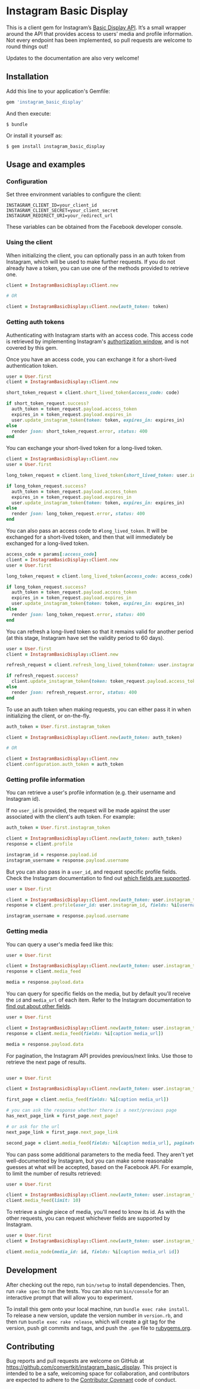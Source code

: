 # Instagram Basic Display

This is a client gem for Instagram’s [Basic Display API](https://developers.facebook.com/docs/instagram-basic-display-api/). It’s a small wrapper around the API that provides access to users’ media and profile information. Not every endpoint has been implemented, so pull requests are welcome to round things out!

Updates to the documentation are also very welcome!

## Installation

Add this line to your application's Gemfile:

```ruby
gem 'instagram_basic_display'
```

And then execute:

    $ bundle

Or install it yourself as:

    $ gem install instagram_basic_display

## Usage and examples

### Configuration

Set three environment variables to configure the client:

```
INSTAGRAM_CLIENT_ID=your_client_id
INSTAGRAM_CLIENT_SECRET=your_client_secret
INSTAGRAM_REDIRECT_URI=your_redirect_url
```

These variables can be obtained from the Facebook developer console.

### Using the client

When initializing the client, you can optionally pass in an auth token from Instagram, which will be used to make further requests. If you do not already have a token, you can use one of the methods provided to retrieve one.

```ruby
client = InstagramBasicDisplay::Client.new

# OR

client = InstagramBasicDisplay::Client.new(auth_token: token)
```

### Getting auth tokens

Authenticating with Instagram starts with an access code. This access code is retrieved by implementing Instagram's [authortization window](https://developers.facebook.com/docs/instagram-basic-display-api/overview#authorization-window), and is not covered by this gem.

Once you have an access code, you can exchange it for a short-lived authentication token.

```ruby
user = User.first
client = InstagramBasicDisplay::Client.new

short_token_request = client.short_lived_token(access_code: code)

if short_token_request.success?
  auth_token = token_request.payload.access_token
  expires_in = token_request.payload.expires_in
  user.update_instagram_token(token: token, expires_in: expires_in)
else
  render json: short_token_request.error, status: 400
end
```

You can exchange your short-lived token for a long-lived token.

```ruby
client = InstagramBasicDisplay::Client.new
user = User.first

long_token_request = client.long_lived_token(short_lived_token: user.instagram_token)

if long_token_request.success?
  auth_token = token_request.payload.access_token
  expires_in = token_request.payload.expires_in
  user.update_instagram_token(token: token, expires_in: expires_in)
else
  render json: long_token_request.error, status: 400
end
```

You can also pass an access code to `#long_lived_token`. It will be exchanged for a short-lived token, and then that will immediately be exchanged for a long-lived token.

```ruby
access_code = params[:access_code]
client = InstagramBasicDisplay::Client.new
user = User.first

long_token_request = client.long_lived_token(access_code: access_code)

if long_token_request.success?
  auth_token = token_request.payload.access_token
  expires_in = token_request.payload.expires_in
  user.update_instagram_token(token: token, expires_in: expires_in)
else
  render json: long_token_request.error, status: 400
end
```

You can refresh a long-lived token so that it remains valid for another period (at this stage, Instagram have set the validity period to 60 days).

```ruby
user = User.first
client = InstagramBasicDisplay::Client.new

refresh_request = client.refresh_long_lived_token(token: user.instagram_token)

if refresh_request.success?
  client.update_instagram_token(token: token_request.payload.access_token)
else
  render json: refresh_request.error, status: 400
end
```

To use an auth token when making requests, you can either pass it in when initializing the client,
or on-the-fly.

```ruby
auth_token = User.first.instagram_token

client = InstagramBasicDisplay::Client.new(auth_token: auth_token)

# OR

client = InstagramBasicDisplay::Client.new
client.configuration.auth_token = auth_token
```

### Getting profile information

You can retrieve a user's profile information (e.g. their username and Instagram id).

If no `user_id` is provided, the request will be made against the user associated with the client's auth token. For example:

```ruby
auth_token = User.first.instagram_token

client = InstagramBasicDisplay::Client.new(auth_token: auth_token)
response = client.profile

instagram_id = response.payload.id
instagram_username = response.payload.username
```

But you can also pass in a `user_id`, and request specific profile fields. Check the Instagram documentation to find out [which fields are supported](https://developers.facebook.com/docs/instagram-basic-display-api/reference/user#fields).

```ruby
user = User.first

client = InstagramBasicDisplay::Client.new(auth_token: user.instagram_token)
response = client.profile(user_id: user.instagram_id, fields: %i[username])

instagram_username = response.payload.username
```

### Getting media

You can query a user's media feed like this:

```ruby
user = User.first

client = InstagramBasicDisplay::Client.new(auth_token: user.instagram_token)
response = client.media_feed

media = response.payload.data
```

You can query for specific fields on the media, but by default you'll receive the `id` and `media_url` of each item. Refer to the Instagram documentation to [find out about other fields](https://developers.facebook.com/docs/instagram-basic-display-api/reference/media/).

```ruby
user = User.first

client = InstagramBasicDisplay::Client.new(auth_token: user.instagram_token)
response = client.media_feed(fields: %i[caption media_url])

media = response.payload.data
```

For pagination, the Instagram API provides previous/next links. Use those to retrieve the next page of results.

```ruby

user = User.first

client = InstagramBasicDisplay::Client.new(auth_token: user.instagram_token)

first_page = client.media_feed(fields: %i[caption media_url])

# you can ask the response whether there is a next/previous page
has_next_page_link = first_page.next_page?

# or ask for the url
next_page_link = first_page.next_page_link

second_page = client.media_feed(fields: %i[caption media_url], paginated_url: next_page_link)
```

You can pass some additional parameters to the media feed. They aren't yet well-documented by Instagram, but you can make some reasonable guesses at what will be accepted, based on the Facebook API. For example, to limit the number of results retrieved:

```ruby
user = User.first

client = InstagramBasicDisplay::Client.new(auth_token: user.instagram_token)
client.media_feed(limit: 10)
```

To retrieve a single piece of media, you'll need to know its id. As with the other requests, you can request whichever fields are supported by Instagram.

```ruby
user = User.first
client = InstagramBasicDisplay::Client.new(auth_token: user.instagram_token)

client.media_node(media_id: id, fields: %i[caption media_url id])
```

## Development

After checking out the repo, run `bin/setup` to install dependencies. Then, run `rake spec` to run the tests. You can also run `bin/console` for an interactive prompt that will allow you to experiment.

To install this gem onto your local machine, run `bundle exec rake install`. To release a new version, update the version number in `version.rb`, and then run `bundle exec rake release`, which will create a git tag for the version, push git commits and tags, and push the `.gem` file to [rubygems.org](https://rubygems.org).

## Contributing

Bug reports and pull requests are welcome on GitHub at https://github.com/convertkit/instagram_basic_display. This project is intended to be a safe, welcoming space for collaboration, and contributors are expected to adhere to the [Contributor Covenant](http://contributor-covenant.org) code of conduct.

